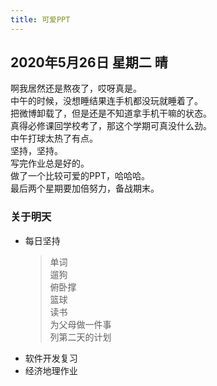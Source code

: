 ```yaml
---
title: 可爱PPT
---
```

## 2020年5月26日 星期二 晴
啊我居然还是熬夜了，哎呀真是。  
中午的时候，没想睡结果连手机都没玩就睡着了。  
把微博卸载了，但是还是不知道拿手机干嘛的状态。  
真得必修课回学校考了，那这个学期可真没什么劲。  
中午打球太热了有点。  
坚持，坚持。  
写完作业总是好的。  
做了一个比较可爱的PPT，哈哈哈。  
最后两个星期要加倍努力，备战期末。  
### 关于明天
* 每日坚持
	> 单词  
	> 遛狗  
	> 俯卧撑  
	> 篮球  
	> 读书  
	> 为父母做一件事  
	> 列第二天的计划  
* 软件开发复习  
* 经济地理作业  